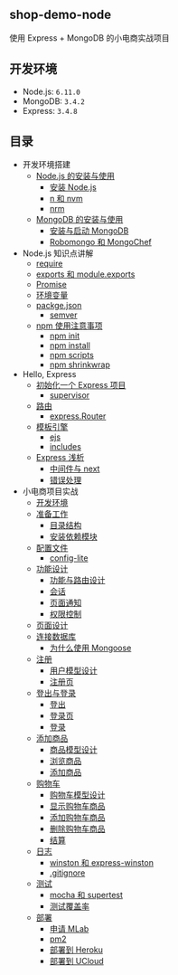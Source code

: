 ## shop-demo-node

使用 Express + MongoDB 的小电商实战项目

## 开发环境

- Node.js: `6.11.0`
- MongoDB: `3.4.2`
- Express: `3.4.8`

## 目录

- 开发环境搭建
    - [Node.js 的安装与使用](https://github.com/18820227745/shop-demo-node/blob/master/book/1.1%20Node.js%20%E7%9A%84%E5%AE%89%E8%A3%85%E4%B8%8E%E4%BD%BF%E7%94%A8.md)
        - [安装 Node.js](https://github.com/18820227745/shop-demo-node/blob/master/book/1.1%20Node.js%20%E7%9A%84%E5%AE%89%E8%A3%85%E4%B8%8E%E4%BD%BF%E7%94%A8.md#111-安装-nodejs)
        - [n 和 nvm](https://github.com/18820227745/shop-demo-node/blob/master/book/1.1%20Node.js%20%E7%9A%84%E5%AE%89%E8%A3%85%E4%B8%8E%E4%BD%BF%E7%94%A8.md#112-n-和-nvm)
        - [nrm](https://github.com/18820227745/shop-demo-node/blob/master/book/1.1%20Node.js%20%E7%9A%84%E5%AE%89%E8%A3%85%E4%B8%8E%E4%BD%BF%E7%94%A8.md#113-nrm)
    - [MongoDB 的安装与使用](https://github.com/18820227745/shop-demo-node/blob/master/book/1.2%20MongoDB%20%E7%9A%84%E5%AE%89%E8%A3%85%E4%B8%8E%E4%BD%BF%E7%94%A8.md)
        - [安装与启动 MongoDB](https://github.com/18820227745/shop-demo-node/blob/master/book/1.2%20MongoDB%20%E7%9A%84%E5%AE%89%E8%A3%85%E4%B8%8E%E4%BD%BF%E7%94%A8.md#121-安装与启动-mongodb)
        - [Robomongo 和 MongoChef](https://github.com/18820227745/shop-demo-node/blob/master/book/1.2%20MongoDB%20%E7%9A%84%E5%AE%89%E8%A3%85%E4%B8%8E%E4%BD%BF%E7%94%A8.md#122-robomongo-和-mongochef)
- Node.js 知识点讲解
    - [require](https://github.com/18820227745/shop-demo-node/blob/master/book/2.1%20require.md)
    - [exports 和 module.exports](https://github.com/18820227745/shop-demo-node/blob/master/book/2.2%20exports%20%E5%92%8C%20module.exports.md)
    - [Promise](https://github.com/18820227745/shop-demo-node/blob/master/book/2.3%20Promise.md)
    - [环境变量](https://github.com/18820227745/shop-demo-node/blob/master/book/2.4%20%E7%8E%AF%E5%A2%83%E5%8F%98%E9%87%8F.md)
    - [packge.json](https://github.com/18820227745/shop-demo-node/blob/master/book/2.5%20package.json.md)
        - [semver](https://github.com/18820227745/shop-demo-node/blob/master/book/2.5%20package.json.md#251-semver)
    - [npm 使用注意事项](https://github.com/18820227745/shop-demo-node/blob/master/book/2.6%20npm%20%E4%BD%BF%E7%94%A8%E6%B3%A8%E6%84%8F%E4%BA%8B%E9%A1%B9.md)
        - [npm init](https://github.com/18820227745/shop-demo-node/blob/master/book/2.6%20npm%20%E4%BD%BF%E7%94%A8%E6%B3%A8%E6%84%8F%E4%BA%8B%E9%A1%B9.md#261-npm-init)
        - [npm install](https://github.com/18820227745/shop-demo-node/blob/master/book/2.6%20npm%20%E4%BD%BF%E7%94%A8%E6%B3%A8%E6%84%8F%E4%BA%8B%E9%A1%B9.md#262-npm-install)
        - [npm scripts](https://github.com/18820227745/shop-demo-node/blob/master/book/2.6%20npm%20%E4%BD%BF%E7%94%A8%E6%B3%A8%E6%84%8F%E4%BA%8B%E9%A1%B9.md#263-npm-scripts)
        - [npm shrinkwrap ](https://github.com/18820227745/shop-demo-node/blob/master/book/2.6%20npm%20%E4%BD%BF%E7%94%A8%E6%B3%A8%E6%84%8F%E4%BA%8B%E9%A1%B9.md#264-npm-shrinkwrap)
- Hello, Express
    - [初始化一个 Express 项目](https://github.com/18820227745/shop-demo-node/blob/master/book/3.1%20%E5%88%9D%E5%A7%8B%E5%8C%96%E4%B8%80%E4%B8%AA%20Express%20%E9%A1%B9%E7%9B%AE.md)
        - [supervisor](https://github.com/18820227745/shop-demo-node/blob/master/book/3.1%20%E5%88%9D%E5%A7%8B%E5%8C%96%E4%B8%80%E4%B8%AA%20Express%20%E9%A1%B9%E7%9B%AE.md#311-supervisor)
    - [路由](https://github.com/18820227745/shop-demo-node/blob/master/book/3.2%20%E8%B7%AF%E7%94%B1.md)
        - [express.Router](https://github.com/18820227745/shop-demo-node/blob/master/book/3.2%20%E8%B7%AF%E7%94%B1.md#321-expressrouter)
    - [模板引擎](https://github.com/18820227745/shop-demo-node/blob/master/book/3.3%20%E6%A8%A1%E6%9D%BF%E5%BC%95%E6%93%8E.md)
        - [ejs](https://github.com/18820227745/shop-demo-node/blob/master/book/3.3%20%E6%A8%A1%E6%9D%BF%E5%BC%95%E6%93%8E.md#331-ejs)
        - [includes](https://github.com/18820227745/shop-demo-node/blob/master/book/3.3%20%E6%A8%A1%E6%9D%BF%E5%BC%95%E6%93%8E.md#332-includes)
    - [Express 浅析](https://github.com/18820227745/shop-demo-node/blob/master/book/3.4%20Express%20%E6%B5%85%E6%9E%90.md)
        - [中间件与 next](https://github.com/18820227745/shop-demo-node/blob/master/book/3.4%20Express%20%E6%B5%85%E6%9E%90.md#341-中间件与-next)
        - [错误处理](https://github.com/18820227745/shop-demo-node/blob/master/book/3.4%20Express%20%E6%B5%85%E6%9E%90.md#342-错误处理)
- 小电商项目实战
    - [开发环境](https://github.com/18820227745/shop-demo-node/blob/master/book/4.1%20%E5%BC%80%E5%8F%91%E7%8E%AF%E5%A2%83.md)
    - [准备工作](https://github.com/18820227745/shop-demo-node/blob/master/book/4.2%20%E5%87%86%E5%A4%87%E5%B7%A5%E4%BD%9C.md)
        - [目录结构](https://github.com/18820227745/shop-demo-node/blob/master/book/4.2%20%E5%87%86%E5%A4%87%E5%B7%A5%E4%BD%9C.md#421-目录结构)
        - [安装依赖模块](https://github.com/18820227745/shop-demo-node/blob/master/book/4.2%20%E5%87%86%E5%A4%87%E5%B7%A5%E4%BD%9C.md#422-安装依赖模块)
    - [配置文件](https://github.com/18820227745/shop-demo-node/blob/master/book/4.3%20%E9%85%8D%E7%BD%AE%E6%96%87%E4%BB%B6.md)
        - [config-lite](https://github.com/18820227745/shop-demo-node/blob/master/book/4.3%20%E9%85%8D%E7%BD%AE%E6%96%87%E4%BB%B6.md#431-config-lite)
    - [功能设计](https://github.com/18820227745/shop-demo-node/blob/master/book/4.4%20%E5%8A%9F%E8%83%BD%E8%AE%BE%E8%AE%A1.md)
        - [功能与路由设计](https://github.com/18820227745/shop-demo-node/blob/master/book/4.4%20%E5%8A%9F%E8%83%BD%E8%AE%BE%E8%AE%A1.md#441-功能与路由设计)
        - [会话](https://github.com/18820227745/shop-demo-node/blob/master/book/4.4%20%E5%8A%9F%E8%83%BD%E8%AE%BE%E8%AE%A1.md#442-会话)
        - [页面通知](https://github.com/18820227745/shop-demo-node/blob/master/book/4.4%20%E5%8A%9F%E8%83%BD%E8%AE%BE%E8%AE%A1.md#443-页面通知)
        - [权限控制](https://github.com/18820227745/shop-demo-node/blob/master/book/4.4%20%E5%8A%9F%E8%83%BD%E8%AE%BE%E8%AE%A1.md#444-权限控制)
    - [页面设计](https://github.com/18820227745/shop-demo-node/blob/master/book/4.5%20%E9%A1%B5%E9%9D%A2%E8%AE%BE%E8%AE%A1.md)
    - [连接数据库](https://github.com/18820227745/shop-demo-node/blob/master/book/4.6%20%E8%BF%9E%E6%8E%A5%E6%95%B0%E6%8D%AE%E5%BA%93.md)
        - [为什么使用 Mongoose](https://github.com/18820227745/shop-demo-node/blob/master/book/4.6%20%E8%BF%9E%E6%8E%A5%E6%95%B0%E6%8D%AE%E5%BA%93.md#461-为什么使用-mongoose)
    - [注册](https://github.com/18820227745/shop-demo-node/blob/master/book/4.7%20%E6%B3%A8%E5%86%8C.md)
        - [用户模型设计](https://github.com/18820227745/shop-demo-node/blob/master/book/4.7%20%E6%B3%A8%E5%86%8C.md#471-用户模型设计)
        - [注册页](https://github.com/18820227745/shop-demo-node/blob/master/book/4.7%20%E6%B3%A8%E5%86%8C.md#472-注册页)
    - [登出与登录](https://github.com/18820227745/shop-demo-node/blob/master/book/4.8%20%E7%99%BB%E5%87%BA%E4%B8%8E%E7%99%BB%E5%BD%95.md)
        - [登出](https://github.com/18820227745/shop-demo-node/blob/master/book/4.8%20%E7%99%BB%E5%87%BA%E4%B8%8E%E7%99%BB%E5%BD%95.md#481-登出)
        - [登录页](https://github.com/18820227745/shop-demo-node/blob/master/book/4.8%20%E7%99%BB%E5%87%BA%E4%B8%8E%E7%99%BB%E5%BD%95.md#481-登出)
        - [登录](https://github.com/18820227745/shop-demo-node/blob/master/book/4.8%20%E7%99%BB%E5%87%BA%E4%B8%8E%E7%99%BB%E5%BD%95.md#481-登出)
    - [添加商品](https://github.com/18820227745/shop-demo-node/blob/master/book/4.9%20%E6%B7%BB%E5%8A%A0%E5%95%86%E5%93%81.md)
        - [商品模型设计](https://github.com/18820227745/shop-demo-node/blob/master/book/4.9%20%E6%B7%BB%E5%8A%A0%E5%95%86%E5%93%81.md)
        - [浏览商品](https://github.com/18820227745/shop-demo-node/blob/master/book/4.9%20%E6%B7%BB%E5%8A%A0%E5%95%86%E5%93%81.md#492-浏览商品)
        - [添加商品](https://github.com/18820227745/shop-demo-node/blob/master/book/4.9%20%E6%B7%BB%E5%8A%A0%E5%95%86%E5%93%81.md#493-添加商品)
    - [购物车](https://github.com/18820227745/shop-demo-node/blob/master/book/4.10%20%E8%B4%AD%E7%89%A9%E8%BD%A6.md)
        - [购物车模型设计](https://github.com/18820227745/shop-demo-node/blob/master/book/4.10%20%E8%B4%AD%E7%89%A9%E8%BD%A6.md#4101-购物车模型设计)
        - [显示购物车商品](https://github.com/18820227745/shop-demo-node/blob/master/book/4.10%20%E8%B4%AD%E7%89%A9%E8%BD%A6.md#4102-显示购物车商品)
        - [添加购物车商品](https://github.com/18820227745/shop-demo-node/blob/master/book/4.10%20%E8%B4%AD%E7%89%A9%E8%BD%A6.md#4103-添加购物车商品)
        - [删除购物车商品](https://github.com/18820227745/shop-demo-node/blob/master/book/4.10%20%E8%B4%AD%E7%89%A9%E8%BD%A6.md#4104-删除购物车商品)
        - [结算](https://github.com/18820227745/shop-demo-node/blob/master/book/4.10%20%E8%B4%AD%E7%89%A9%E8%BD%A6.md#4105-结算)
    - [日志](https://github.com/18820227745/shop-demo-node/blob/master/book/4.11%20%E6%97%A5%E5%BF%97.md)
        - [winston 和 express-winston](https://github.com/18820227745/shop-demo-node/blob/master/book/4.11%20%E6%97%A5%E5%BF%97.md#4111-winston-和-express-winston)
        - [.gitignore](https://github.com/18820227745/shop-demo-node/blob/master/book/4.11%20%E6%97%A5%E5%BF%97.md#4112-gitignore)
    - [测试](https://github.com/18820227745/shop-demo-node/blob/master/book/4.12%20%E6%B5%8B%E8%AF%95.md)
        - [mocha 和 supertest](https://github.com/18820227745/shop-demo-node/blob/master/book/4.12%20%E6%B5%8B%E8%AF%95.md#4121-mocha-和-supertest)
        - [测试覆盖率](https://github.com/18820227745/shop-demo-node/blob/master/book/4.12%20%E6%B5%8B%E8%AF%95.md#4122-测试覆盖率)
    - [部署](https://github.com/18820227745/shop-demo-node/blob/master/book/4.13%20%E9%83%A8%E7%BD%B2.md)
        - [申请 MLab](https://github.com/18820227745/shop-demo-node/blob/master/book/4.13%20%E9%83%A8%E7%BD%B2.md#4131-申请-mlab)
        - [pm2](https://github.com/18820227745/shop-demo-node/blob/master/book/4.13%20%E9%83%A8%E7%BD%B2.md#4132-pm2)
        - [部署到 Heroku](https://github.com/18820227745/shop-demo-node/blob/master/book/4.13%20%E9%83%A8%E7%BD%B2.md#4132-部署到-heroku)
        - [部署到 UCloud](https://github.com/18820227745/shop-demo-node/blob/master/book/4.13%20%E9%83%A8%E7%BD%B2.md#4133-部署到-ucloud)

